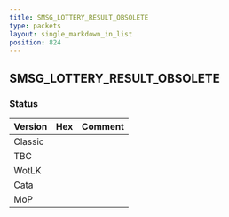 ```yaml
---
title: SMSG_LOTTERY_RESULT_OBSOLETE
type: packets
layout: single_markdown_in_list
position: 824
---
```


## SMSG_LOTTERY_RESULT_OBSOLETE

### Status

Version | Hex | Comment
---------- | ---------- | ---------- 
Classic |  |  
TBC |  |  
WotLK |  |  
Cata |  |  
MoP |  |  